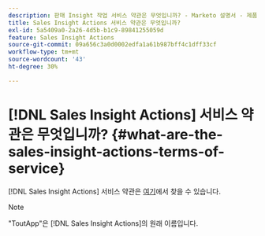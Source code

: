 ```yaml
---
description: 판매 Insight 작업 서비스 약관은 무엇입니까? - Marketo 설명서 - 제품 설명서
title: Sales Insight Actions 서비스 약관은 무엇입니까?
exl-id: 5a5409a0-2a26-4d5b-b1c9-89841255059d
feature: Sales Insight Actions
source-git-commit: 09a656c3a0d0002edfa1a61b987bff4c1dff33cf
workflow-type: tm+mt
source-wordcount: '43'
ht-degree: 30%

---
```


# [!DNL Sales Insight Actions] 서비스 약관은 무엇입니까? {#what-are-the-sales-insight-actions-terms-of-service}

[!DNL Sales Insight Actions] 서비스 약관은 [여기](https://documents.marketo.com/toutapp/terms)에서 찾을 수 있습니다.

>[!NOTE]
>
>&quot;ToutApp&quot;은 [!DNL Sales Insight Actions]의 원래 이름입니다.
